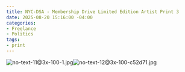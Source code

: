 ```yaml
---
title: NYC-DSA - Membership Drive Limited Edition Artist Print 3
date: 2025-08-20 15:16:00 -04:00
categories:
- Freelance
- Politics
tags:
- print
---
```


![no-text-11@3x-100-1.jpg](/uploads/no-text-11@3x-100-1.jpg)![no-text-12@3x-100-c52d71.jpg](/uploads/no-text-12@3x-100-c52d71.jpg)